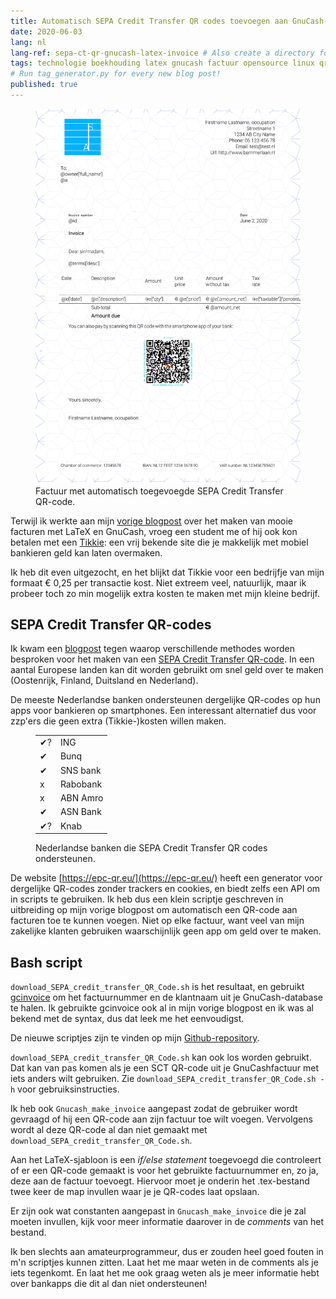 ```yaml
---
title: Automatisch SEPA Credit Transfer QR codes toevoegen aan GnuCash-/LaTeX-facturen
date: 2020-06-03
lang: nl
lang-ref: sepa-ct-qr-gnucash-latex-invoice # Also create a directory for this in _data/comments. Throws error otherwise. Add empty file there to propagate on Github as well, then remove again.
tags: technologie boekhouding latex gnucash factuur opensource linux qrcodes
# Run tag_generator.py for every new blog post!
published: true
---
```


<figure class="fr-ns w-50-ns br3 ma1 ba b--light-gray">
    <a href="/images/blog/2020/template_blogpost_bammerlaan_English_QR.svg">
    <img src="/images/blog/2020/template_blogpost_bammerlaan_English_QR.svg" alt="GnuCash_LaTeX_Factuur" class="br3 br--top"></a>
    <figcaption class="tc">Factuur met automatisch toegevoegde SEPA Credit Transfer QR-code.</figcaption>
</figure>

Terwijl ik werkte aan mijn [vorige blogpost](/posts/GnuCash-LaTeX-en-gcinvoice-voor-mooie-facturen) over het maken van mooie facturen met LaTeX en GnuCash, vroeg een student me of hij ook kon betalen met een [Tikkie](https://www.tikkie.me/): een vrij bekende site die je makkelijk met mobiel bankieren geld kan laten overmaken.

Ik heb dit even uitgezocht, en het blijkt dat Tikkie voor een bedrijfje van mijn formaat € 0,25 per transactie kost. Niet extreem veel, natuurlijk, maar ik probeer toch zo min mogelijk extra kosten te maken met mijn kleine bedrijf.

## SEPA Credit Transfer QR-codes

Ik kwam een [blogpost](https://aartjan.nl/blog/qr-code-factuur/) tegen waarop verschillende methodes worden besproken voor het maken van een [SEPA Credit Transfer QR-code](https://nl.wikipedia.org/wiki/EPC_betaling_QR-Code). In een aantal Europese landen kan dit worden gebruikt om snel geld over te maken (Oostenrijk, Finland, Duitsland en Nederland).

De meeste Nederlandse banken ondersteunen dergelijke QR-codes op hun apps voor bankieren op smartphones. Een interessant alternatief dus voor zzp'ers die geen extra (Tikkie-)kosten willen maken.

<figure class="fr-ns w-25-ns br3 ma1 ba b--light-gray">
    <table>
    <tbody>
    <tr>
        <td>✔?</td>
        <td>ING</td>
    </tr>
    <tr>
        <td>✔</td>
        <td>Bunq</td>
    </tr>
    <tr>
        <td>✔</td>
        <td>SNS bank</td>
    </tr>
    <tr>
        <td>x</td>
        <td>Rabobank</td>
    </tr>
    <tr>
        <td>x</td>
        <td>ABN Amro</td>
    </tr>
    <tr>
        <td>✔</td>
        <td>ASN Bank</td>
    </tr>
    <tr>
        <td>✔?</td>
        <td>Knab</td>
    </tr>
    </tbody>
    </table>
    <figcaption class="tc">Nederlandse banken die SEPA Credit Transfer QR codes ondersteunen.</figcaption>
</figure>

De website [https://epc-qr.eu/](https://epc-qr.eu/) heeft een generator voor dergelijke QR-codes zonder trackers en cookies, en biedt zelfs een API om in scripts te gebruiken. Ik heb dus een klein scriptje geschreven in uitbreiding op mijn vorige blogpost om automatisch een QR-code aan facturen toe te kunnen voegen. Niet op elke factuur, want veel van mijn zakelijke klanten gebruiken waarschijnlijk geen app om geld over te maken.

## Bash script

`download_SEPA_credit_transfer_QR_Code.sh` is het resultaat, en gebruikt [gcinvoice](https://bitbucket.org/smoerz/gcinvoice) om het factuurnummer en de klantnaam uit je GnuCash-database te halen. Ik gebruikte gcinvoice ook al in mijn vorige blogpost en ik was al bekend met de syntax, dus dat leek me het eenvoudigst.

De nieuwe scriptjes zijn te vinden op mijn [Github-repository](https://github.com/bammerlaan/template_blogpost_bammerlaan/tree/master/SEPA_CT_QR_codes).

`download_SEPA_credit_transfer_QR_Code.sh` kan ook los worden gebruikt. Dat kan van pas komen als je een SCT QR-code uit je GnuCashfactuur met iets anders wilt gebruiken. Zie `download_SEPA_credit_transfer_QR_Code.sh -h` voor gebruiksinstructies.

Ik heb ook `Gnucash_make_invoice` aangepast zodat de gebruiker wordt gevraagd of hij een QR-code aan zijn factuur toe wilt voegen. Vervolgens wordt al deze QR-code al dan niet gemaakt met `download_SEPA_credit_transfer_QR_Code.sh`.

Aan het LaTeX-sjabloon is een *if/else statement* toegevoegd die controleert of er een QR-code gemaakt is voor het gebruikte factuurnummer en, zo ja, deze aan de factuur toevoegt. Hiervoor moet je onderin het .tex-bestand twee keer de map invullen waar je je QR-codes laat opslaan. 

Er zijn ook wat constanten aangepast in `Gnucash_make_invoice` die je zal moeten invullen, kijk voor meer informatie daarover in de *comments* van het bestand.

Ik ben slechts aan amateurprogrammeur, dus er zouden heel goed fouten in m'n scriptjes kunnen zitten. Laat het me maar weten in de comments als je iets tegenkomt. En laat het me ook graag weten als je meer informatie hebt over bankapps die dit al dan niet ondersteunen!
